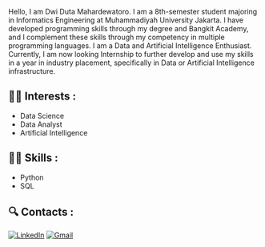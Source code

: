 Hello, I am Dwi Duta Mahardewatoro. I am a 8th-semester student majoring in Informatics Engineering at Muhammadiyah University Jakarta. I have developed programming skills through my degree and Bangkit Academy, and I complement these skills through my competency in multiple programming languages. I am a Data and Artificial Intelligence Enthusiast. Currently, I am now looking Internship to further develop and use my skills in a year in industry placement, specifically in Data or Artificial Intelligence infrastructure.

## :man_technologist: Interests :

- Data Science
- Data Analyst
- Artificial Intelligence

## :man_mechanic: Skills :

- Python
- SQL

## :mag: Contacts :
<p>
<a href="https://www.linkedin.com/in/dwidutam/" target="_blank"><img alt="LinkedIn" src="https://img.shields.io/badge/linkedin-%230077B5.svg?&style=for-the-badge&logo=linkedin&logoColor=white" /></a>
<a href="mailto:dwiduta.mahardewantoro@gmail.com" target="_blank"><img alt="Gmail" src="https://img.shields.io/badge/gmail-D14836?&style=for-the-badge&logo=gmail&logoColor=white"/></a>
<p/>
